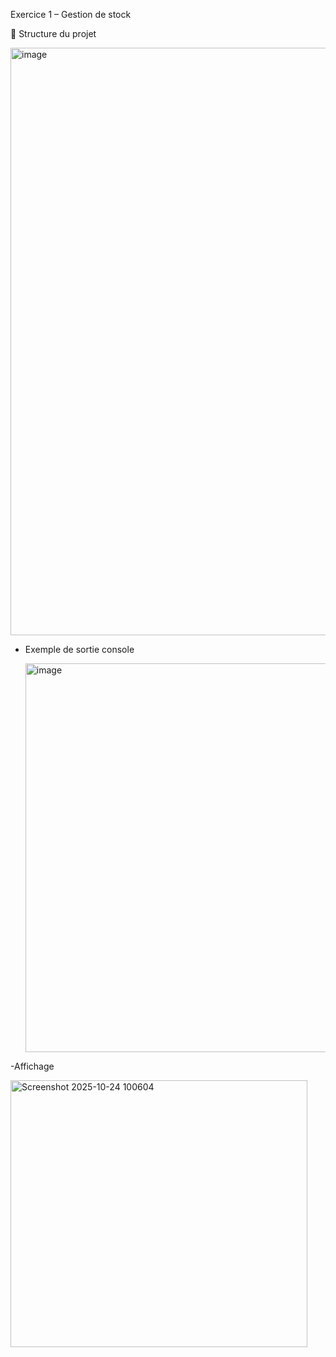 Exercice 1 – Gestion de stock

 📂 Structure du projet

<img width="568" height="940" alt="image" src="https://github.com/user-attachments/assets/a1fd7cfe-b1d8-4974-bfc8-755fa2c8d5de" />

- Exemple de sortie console

  <img width="912" height="622" alt="image" src="https://github.com/user-attachments/assets/03e8b048-dce6-4f6a-9617-4f7566597f54" />

-Affichage 

<img width="475" height="427" alt="Screenshot 2025-10-24 100604" src="https://github.com/user-attachments/assets/ff3dcea8-cee1-41a9-9227-9dada39f72c5" />
